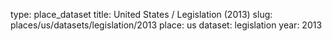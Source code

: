 type: place_dataset
title: United States / Legislation (2013)
slug: places/us/datasets/legislation/2013
place: us
dataset: legislation
year: 2013
